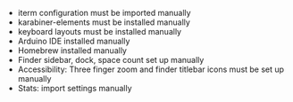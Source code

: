 - iterm configuration must be imported manually
- karabiner-elements must be installed manually
- keyboard layouts must be installed manually
- Arduino IDE installed manually
- Homebrew installed manually
- Finder sidebar, dock, space count set up manually
- Accessibility: Three finger zoom and finder titlebar icons must be set up manually
- Stats: import settings manually